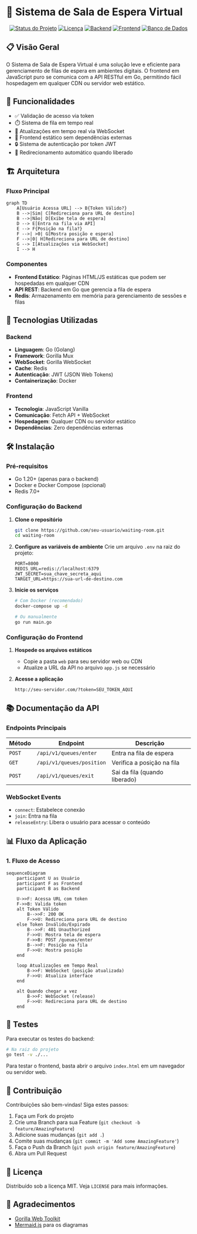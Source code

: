 # 🚀 Sistema de Sala de Espera Virtual

<div align="center">
  
  [![Status do Projeto](https://img.shields.io/badge/Status-Em%20Desenvolvimento-yellow)]()
  [![Licença](https://img.shields.io/badge/Licença-MIT-blue.svg)](LICENSE)
  [![Backend](https://img.shields.io/badge/Backend-Go-00ADD8?logo=go)]()
  [![Frontend](https://img.shields.io/badge/Frontend-JavaScript-F7DF1E?logo=javascript)]()
  [![Banco de Dados](https://img.shields.io/badge/DB-Redis-DC382D?logo=redis)]()
</div>

## 📋 Visão Geral

O Sistema de Sala de Espera Virtual é uma solução leve e eficiente para gerenciamento de filas de espera em ambientes digitais. O frontend em JavaScript puro se comunica com a API RESTful em Go, permitindo fácil hospedagem em qualquer CDN ou servidor web estático.

## 🎯 Funcionalidades

- ✅ Validação de acesso via token
- ⏱️ Sistema de fila em tempo real
- 🔄 Atualizações em tempo real via WebSocket
- 🚀 Frontend estático sem dependências externas
- 🔒 Sistema de autenticação por token JWT
- 🔄 Redirecionamento automático quando liberado

## 🏗️ Arquitetura

### Fluxo Principal

```mermaid
graph TD
    A[Usuário Acessa URL] --> B{Token Válido?}
    B -->|Sim| C[Redireciona para URL de destino]
    B -->|Não| D[Exibe tela de espera]
    D --> E[Entra na fila via API]
    E --> F{Posição na fila?}
    F -->| >0| G[Mostra posição e espera]
    F -->|0| H[Redireciona para URL de destino]
    G --> I[Atualizações via WebSocket]
    I --> H
```

### Componentes

- **Frontend Estático**: Páginas HTML/JS estáticas que podem ser hospedadas em qualquer CDN
- **API REST**: Backend em Go que gerencia a fila de espera
- **Redis**: Armazenamento em memória para gerenciamento de sessões e filas

## 🚀 Tecnologias Utilizadas

### Backend
- **Linguagem**: Go (Golang)
- **Framework**: Gorilla Mux
- **WebSocket**: Gorilla WebSocket
- **Cache**: Redis
- **Autenticação**: JWT (JSON Web Tokens)
- **Containerização**: Docker

### Frontend
- **Tecnologia**: JavaScript Vanilla
- **Comunicação**: Fetch API + WebSocket
- **Hospedagem**: Qualquer CDN ou servidor estático
- **Dependências**: Zero dependências externas

## 🛠️ Instalação

### Pré-requisitos

- Go 1.20+ (apenas para o backend)
- Docker e Docker Compose (opcional)
- Redis 7.0+

### Configuração do Backend

1. **Clone o repositório**
   ```bash
   git clone https://github.com/seu-usuario/waiting-room.git
   cd waiting-room
   ```

2. **Configure as variáveis de ambiente**
   Crie um arquivo `.env` na raiz do projeto:
   ```env
   PORT=8000
   REDIS_URL=redis://localhost:6379
   JWT_SECRET=sua_chave_secreta_aqui
   TARGET_URL=https://sua-url-de-destino.com
   ```

3. **Inicie os serviços**
   ```bash
   # Com Docker (recomendado)
   docker-compose up -d
   
   # Ou manualmente
   go run main.go
   ```

### Configuração do Frontend

1. **Hospede os arquivos estáticos**
   - Copie a pasta `web` para seu servidor web ou CDN
   - Atualize a URL da API no arquivo `app.js` se necessário
   
2. **Acesse a aplicação**
   ```
   http://seu-servidor.com/?token=SEU_TOKEN_AQUI
   ```

## 📚 Documentação da API

### Endpoints Principais

| Método | Endpoint | Descrição |
|--------|----------|------------|
| `POST` | `/api/v1/queues/enter` | Entra na fila de espera |
| `GET`  | `/api/v1/queues/position` | Verifica a posição na fila |
| `POST` | `/api/v1/queues/exit` | Sai da fila (quando liberado) |

### WebSocket Events

- `connect`: Estabelece conexão
- `join`: Entra na fila
- `releaseEntry`: Libera o usuário para acessar o conteúdo

## 📊 Fluxo da Aplicação

### 1. Fluxo de Acesso
```mermaid
sequenceDiagram
    participant U as Usuário
    participant F as Frontend
    participant B as Backend
    
    U->>F: Acessa URL com token
    F->>B: Valida token
    alt Token Válido
        B-->>F: 200 OK
        F->>U: Redireciona para URL de destino
    else Token Inválido/Expirado
        B-->>F: 401 Unauthorized
        F->>U: Mostra tela de espera
        F->>B: POST /queues/enter
        B-->>F: Posição na fila
        F->>U: Mostra posição
    end
    
    loop Atualizações em Tempo Real
        B->>F: WebSocket (posição atualizada)
        F->>U: Atualiza interface
    end
    
    alt Quando chegar a vez
        B->>F: WebSocket (release)
        F->>U: Redireciona para URL de destino
    end
```

## 🧪 Testes

Para executar os testes do backend:

```bash
# Na raiz do projeto
go test -v ./...
```

Para testar o frontend, basta abrir o arquivo `index.html` em um navegador ou servidor web.

## 🤝 Contribuição

Contribuições são bem-vindas! Siga estes passos:

1. Faça um Fork do projeto
2. Crie uma Branch para sua Feature (`git checkout -b feature/AmazingFeature`)
3. Adicione suas mudanças (`git add .`)
4. Comite suas mudanças (`git commit -m 'Add some AmazingFeature'`)
5. Faça o Push da Branch (`git push origin feature/AmazingFeature`)
6. Abra um Pull Request

## 📄 Licença

Distribuído sob a licença MIT. Veja `LICENSE` para mais informações.

## 🙏 Agradecimentos

- [Gorilla Web Toolkit](https://www.gorillatoolkit.org/)
- [Mermaid.js](https://mermaid-js.github.io/) para os diagramas
